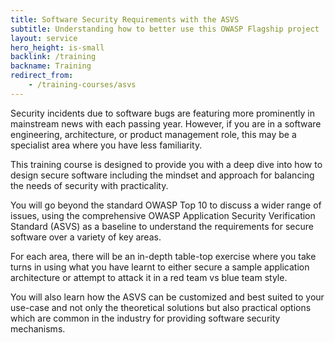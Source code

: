 ```yaml
---
title: Software Security Requirements with the ASVS
subtitle: Understanding how to better use this OWASP Flagship project
layout: service
hero_height: is-small
backlink: /training
backname: Training
redirect_from:
    - /training-courses/asvs
---
```


Security incidents due to software bugs are featuring more prominently in mainstream news with each passing year. However, if you are in a software engineering, architecture, or product management role, this may be a specialist area where you have less familiarity.

This training course is designed to provide you with a deep dive into how to design secure software including the mindset and approach for balancing the needs of security with practicality.

You will go beyond the standard OWASP Top 10 to discuss a wider range of issues, using the comprehensive OWASP Application Security Verification Standard (ASVS) as a baseline to understand the requirements for secure software over a variety of key areas.

For each area, there will be an in-depth table-top exercise where you take turns in using what you have learnt to either secure a sample application architecture or attempt to attack it in a red team vs blue team style.

You will also learn how the ASVS can be customized and best suited to your use-case and not only the theoretical solutions but also practical options which are common in the industry for providing software security mechanisms.


